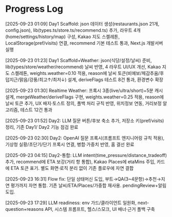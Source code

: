 # Progress Log


[2025-09-23 01:09] Day1 Scaffold: json 데이터 생성(restaurants.json 21개, config.json), lib(types.ts/store.ts/recommend.ts) 추가, 라우트 4개(home/settings/history/map) 구성, Kakao 지도 스켈레톤, LocalStorage(pref/visits) 연결, recommend 기본 테스트 통과, Next.js 개발서버 실행

[2025-09-23 01:23] Day1 Scaffold+Weather: json(식당/설정/날씨) 준비, lib(types/store/weather/recommend) 날씨 반영, 4 라우트 UI/UX 개선, Kakao 지도 스켈레톤, weights.weather=0.10 적용, reason에 날씨 토큰(비예보/체감추움/후덥지근/맑음/강풍/최고↑/최저↓) 설계, deriveFlags 테스트 8건 통과, 환경변수 확장

[2025-09-23 01:30] Realtime Weather: 프록시 3종(live/ultra/short)+5분 캐시 설계, mergeWeather/deriveFlags 구현, weights.weather=0.25 적용, reason에 날씨 토큰 추가, UX 배지·토스트 정의, 폴백 처리 규칙 반영, 위치정보 연동, 거리보정 알고리즘, 테스트 12건 통과

[2025-09-23 01:52] Day2: LLM 질문 버튼/후보 축소 추가, 저장소 키(pref/visits) 정리, 기존 Day1/
Day2 기능 점검 완료

[2025-09-23 02:30] Day2: OpenAI 질문 프록시(프롬프트 엔지니어링 규칙 적용), 기상청 실황/초단기/단기 프록시 연결, 병합·가중치 반영, 홈 결선 완료

[2025-09-23 04:15] Day2-통합: LLM intent(time_pressure/distance_tradeoff) 추가, recommend에 ETA 보강(거리 항 통합), Kakao Places에 etaMins 주입, 카드에 ETA 토큰 표기. 별도 화면·로직 분리 없이 기존 플로우에 자연 결합

[2025-09-23 16:31] Flow fix: 단일 상태머신 도입, 부트→QA(3~4문항)→추천→지연 평가까지 자연 통합. 기존 날씨/ETA/Places/가중합 재사용. pendingReview+알림 도입.

[2025-09-23 17:29] LLM readiness: env 가드/클라이언트 일원화, next-question+reasons API, 시스템 프롬프트, 헬스/스모크, UI 배너·근거 폴백 구축




